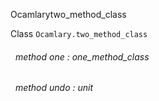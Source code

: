 Ocamlarytwo_method_class

 Class `Ocamlary.two_method_class`
<a id="method-one"></a>
###### &nbsp; method one : one_method_class



<a id="method-undo"></a>
###### &nbsp; method undo : unit

